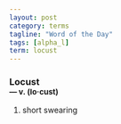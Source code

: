 ```yaml
---
layout: post
category: terms
tagline: "Word of the Day"
tags: [alpha_l]
term: locust
---
```


<h3>Locust<br/> <small>&mdash; v. (lo<span>&middot;</span>cust)</small></h3>
<p><ol>
<li>short swearing</li>
</ol></p>
